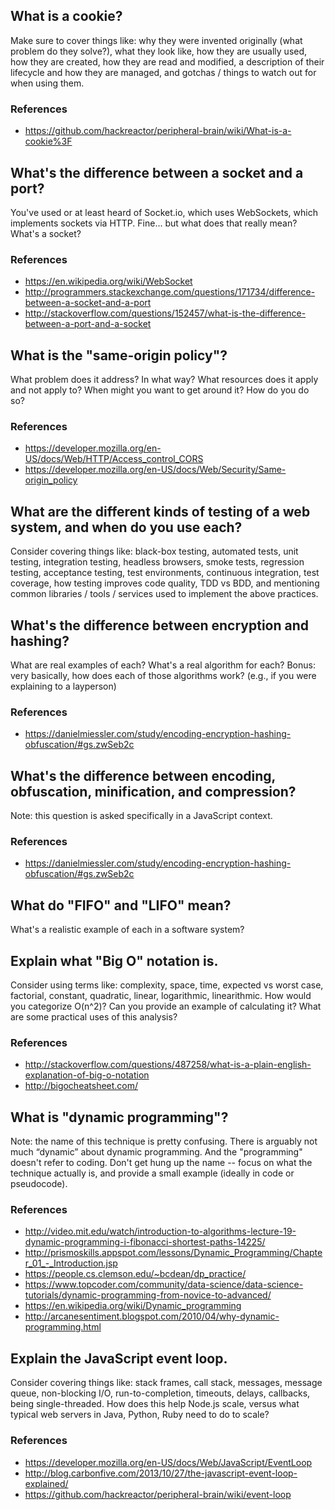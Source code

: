 

## What is a cookie?
Make sure to cover things like: why they were invented originally (what problem do they solve?), what they look like, how they are usually used, how they are created, how they are read and modified, a description of their lifecycle and how they are managed, and gotchas / things to watch out for when using them. 
### References
* https://github.com/hackreactor/peripheral-brain/wiki/What-is-a-cookie%3F

## What's the difference between a socket and a port?
You've used or at least heard of Socket.io, which uses WebSockets, which implements sockets via HTTP. Fine... but what does that really mean? What's a socket? 

### References
* https://en.wikipedia.org/wiki/WebSocket
* http://programmers.stackexchange.com/questions/171734/difference-between-a-socket-and-a-port
* http://stackoverflow.com/questions/152457/what-is-the-difference-between-a-port-and-a-socket

## What is the "same-origin policy"? 
What problem does it address? In what way? What resources does it apply and not apply to? When might you want to get around it?  How do you do so? 

### References
* https://developer.mozilla.org/en-US/docs/Web/HTTP/Access_control_CORS
* https://developer.mozilla.org/en-US/docs/Web/Security/Same-origin_policy


## What are the different kinds of testing of a web system, and when do you use each?
Consider covering things like: black-box testing, automated tests, unit testing, integration testing, headless browsers, smoke tests, regression testing, acceptance testing, test environments, continuous integration, test coverage, how testing improves code quality, TDD vs BDD, and mentioning common libraries / tools / services used to implement the above practices.

## What's the difference between encryption and hashing?
What are real examples of each? What's a real algorithm for each? Bonus: very basically, how does each of those algorithms work? (e.g., if you were explaining to a layperson)

### References
* https://danielmiessler.com/study/encoding-encryption-hashing-obfuscation/#gs.zwSeb2c

## What's the difference between encoding, obfuscation, minification, and compression?
Note: this question is asked specifically in a JavaScript context.

### References
* https://danielmiessler.com/study/encoding-encryption-hashing-obfuscation/#gs.zwSeb2c

## What do "FIFO" and "LIFO" mean?
What's a realistic example of each in a software system?

## Explain what "Big O" notation is.
Consider using terms like: complexity, space, time, expected vs worst case, factorial, constant, quadratic, linear, logarithmic, linearithmic. How would you categorize O(n^2)? Can you provide an example of calculating it? What are some practical uses of this analysis?

### References
* http://stackoverflow.com/questions/487258/what-is-a-plain-english-explanation-of-big-o-notation
* http://bigocheatsheet.com/

## What is "dynamic programming"?
Note: the name of this technique is pretty confusing. There is arguably not much “dynamic” about dynamic programming. And the "programming" doesn't refer to coding. Don't get hung up the name -- focus on what the technique actually is, and provide a small example (ideally in code or pseudocode).

### References
* http://video.mit.edu/watch/introduction-to-algorithms-lecture-19-dynamic-programming-i-fibonacci-shortest-paths-14225/
* http://prismoskills.appspot.com/lessons/Dynamic_Programming/Chapter_01_-_Introduction.jsp
* https://people.cs.clemson.edu/~bcdean/dp_practice/
* https://www.topcoder.com/community/data-science/data-science-tutorials/dynamic-programming-from-novice-to-advanced/
* https://en.wikipedia.org/wiki/Dynamic_programming
* http://arcanesentiment.blogspot.com/2010/04/why-dynamic-programming.html

## Explain the JavaScript event loop.
Consider covering things like: stack frames, call stack, messages, message queue, non-blocking I/O, run-to-completion, timeouts, delays, callbacks, being single-threaded. How does this help Node.js scale, versus what typical web servers in Java, Python, Ruby need to do to scale?

### References
* https://developer.mozilla.org/en-US/docs/Web/JavaScript/EventLoop
* http://blog.carbonfive.com/2013/10/27/the-javascript-event-loop-explained/
* https://github.com/hackreactor/peripheral-brain/wiki/event-loop
